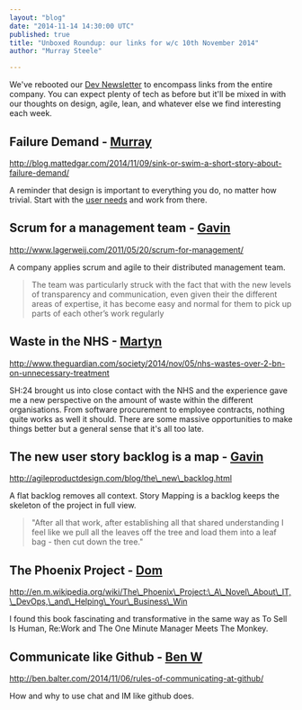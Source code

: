 ```yaml
---
layout: "blog"
date: "2014-11-14 14:30:00 UTC"
published: true
title: "Unboxed Roundup: our links for w/c 10th November 2014"
author: "Murray Steele"

---
```


We've rebooted our [Dev Newsletter](/blog?tags=Dev+Newsletter) to encompass links from the entire company. You can expect plenty of tech as before but it'll be mixed in with our thoughts on design, agile, lean, and whatever else we find interesting each week.  ## Failure Demand - [Murray](http://www.unboxedconsulting.com/people/murray-steele)  http://blog.mattedgar.com/2014/11/09/sink-or-swim-a-short-story-about-failure-demand/  A reminder that design is important to everything you do, no matter how trivial. Start with the [user needs](https://www.gov.uk/service-manual/user-centred-design/user-needs.html) and work from there.  ## Scrum for a management team - [Gavin](http://www.unboxedconsulting.com/people/gavin-van-lelyveld)  http://www.lagerweij.com/2011/05/20/scrum-for-management/  A company applies scrum and agile to their distributed management team.  > The team was particularly struck with the fact that with the new levels of transparency and communication, even given their the different areas of expertise, it has become easy and normal for them to pick up parts of each other’s work regularly  ## Waste in the NHS - [Martyn](http://www.unboxedconsulting.com/people/martyn-evans)  http://www.theguardian.com/society/2014/nov/05/nhs-wastes-over-2-bn-on-unnecessary-treatment  SH:24 brought us into close contact with the NHS and the experience gave me a new perspective on the amount of waste within the different organisations. From software procurement to employee contracts, nothing quite works as well it should. There are some massive opportunities to make things better but a general sense that it's all too late.  ## The new user story backlog is a map - [Gavin](http://www.unboxedconsulting.com/people/gavin-van-lelyveld)  http://agileproductdesign.com/blog/the\_new\_backlog.html  A flat backlog removes all context. Story Mapping is a backlog keeps the skeleton of the project in full view.  > "After all that work, after establishing all that shared understanding I feel like we pull all the leaves off the tree and load them into a leaf bag - then cut down the tree."  ## The Phoenix Project - [Dom](http://www.unboxedconsulting.com/people/dominic-mason)  http://en.m.wikipedia.org/wiki/The\_Phoenix\_Project:\_A\_Novel\_About\_IT,\_DevOps,\_and\_Helping\_Your\_Business\_Win  I found this book fascinating and transformative in the same way as To Sell Is Human, Re:Work and The One Minute Manager Meets The Monkey.  ## Communicate like Github - [Ben W](http://www.unboxedconsulting.com/people/ben-wong)  http://ben.balter.com/2014/11/06/rules-of-communicating-at-github/  How and why to use chat and IM like github does.


